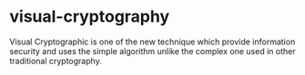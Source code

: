 # visual-cryptography
Visual Cryptographic is one of the new technique which provide information security and uses the simple algorithm unlike the complex one used in other traditional cryptography.

